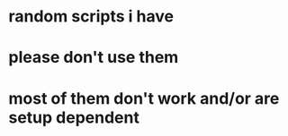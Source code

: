 # random scripts i have
# please don't use them
# most of them don't work and/or are setup dependent
